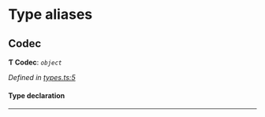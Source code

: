 

# Type aliases

<a id="codec"></a>

##  Codec

**Ƭ Codec**: *`object`*

*Defined in [types.ts:5](https://github.com/polkadot-js/common/blob/3c253ec/packages/trie-codec/src/types.ts#L5)*

#### Type declaration

___

